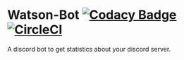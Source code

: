 # Watson-Bot [![Codacy Badge](https://api.codacy.com/project/badge/Grade/b8996f0e032147cdbb2ad236c885a677)](https://www.codacy.com/app/Discord-Dutch-HypeSquad/Watson-Bot?utm_source=github.com&amp;utm_medium=referral&amp;utm_content=Discord-Dutch-HypeSquad/Watson-Bot&amp;utm_campaign=Badge_Grade) [![CircleCI](https://circleci.com/gh/Discord-Dutch-HypeSquad/Watson-Bot.svg?style=svg)](https://circleci.com/gh/Discord-Dutch-HypeSquad/Watson-Bot)
A discord bot to get statistics about your discord server.
